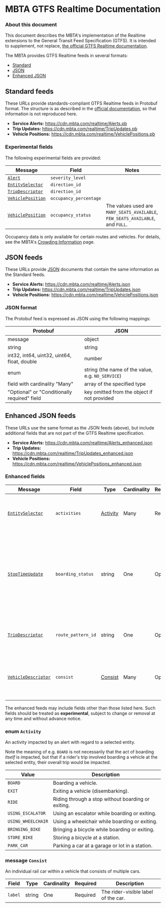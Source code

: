 # MBTA GTFS Realtime Documentation

### About this document

This document describes the MBTA's implementation of the Realtime extensions
to the General Transit Feed Specification (GTFS). It is intended to supplement,
not replace, [the official GTFS Realtime documentation][rt-docs].

The MBTA provides GTFS Realtime feeds in several formats:

* [Standard](#standard-feeds)
* [JSON](#json-feeds)
* [Enhanced JSON](#enhanced-json-feeds)


## Standard feeds

These URLs provide standards-compliant GTFS Realtime feeds in Protobuf format.
The structure is as described in the [official documentation][rt-docs], so that
information is not reproduced here.

* **Service Alerts:** https://cdn.mbta.com/realtime/Alerts.pb
* **Trip Updates:** https://cdn.mbta.com/realtime/TripUpdates.pb
* **Vehicle Positions:** https://cdn.mbta.com/realtime/VehiclePositions.pb

### Experimental fields

The following experimental fields are provided:

Message | Field | Notes
------- | ----- | -----
[`Alert`][ma] | `severity_level` |
[`EntitySelector`][mes] | `direction_id` |
[`TripDescriptor`][mtd] | `direction_id` |
[`VehiclePosition`][mvp] | `occupancy_percentage` |
[`VehiclePosition`][mvp] | `occupancy_status` | The values used are `MANY_SEATS_AVAILABLE`, `FEW_SEATS_AVAILABLE`, and `FULL`.

Occupancy data is only available for certain routes and vehicles. For details,
see the MBTA's [Crowding Information][crowding] page.


## JSON feeds

These URLs provide [JSON](https://www.json.org/) documents that contain the same
information as the Standard feeds.

* **Service Alerts:** https://cdn.mbta.com/realtime/Alerts.json
* **Trip Updates:** https://cdn.mbta.com/realtime/TripUpdates.json
* **Vehicle Positions:** https://cdn.mbta.com/realtime/VehiclePositions.json

### JSON format

The Protobuf feed is expressed as JSON using the following mappings:

Protobuf | JSON
-------- | ----
message | object
string | string
int32, int64, uint32, uint64, float, double | number
enum | string (the name of the value, e.g. `NO_SERVICE`)
field with cardinality "Many" | array of the specified type
"Optional" or "Conditionally required" field | key omitted from the object if not provided


## Enhanced JSON feeds

These URLs use the same format as the JSON feeds (above), but include additional
fields that are not part of the GTFS Realtime specification.

* **Service Alerts:** https://cdn.mbta.com/realtime/Alerts_enhanced.json
* **Trip Updates:** https://cdn.mbta.com/realtime/TripUpdates_enhanced.json
* **Vehicle Positions:** https://cdn.mbta.com/realtime/VehiclePositions_enhanced.json

### Enhanced fields

Message | Field | Type | Cardinality | Required | Description
------- | ----- | ---- | ----------- | -------- | -----------
[`EntitySelector`][mes] | `activities` | [Activity](#enum-activity) | Many | Required | Describes the activities impacted by an alert with regard to the selected entity.
[`StopTimeUpdate`][mstu] | `boarding_status` | string | One | Optional | Describes the boarding status of the stop time as a short English-language string, for example _"On time"_, _"Now boarding"_, or _"Departed"_. Only provided for Commuter Rail trips.
[`TripDescriptor`][mtd] | `route_pattern_id` | string | One | Optional | Indicates the route pattern the described trip belongs to (from [route_patterns.txt](gtfs.md#route_patternstxt) in GTFS).
[`VehicleDescriptor`][mvd] | `consist` | [Consist](#message-consist) | Many | Optional | Information about the individual rail cars that make up the vehicle. Only provided for subway and light rail vehicles.

The enhanced feeds may include fields other than those listed here. Such fields
should be treated as **experimental**, subject to change or removal at any time
and without advance notice.

### enum `Activity`

An activity impacted by an alert with regard to a selected entity.

Note the meaning of e.g. `BOARD` is not necessarily that the act of boarding
_itself_ is impacted, but that if a rider's trip involved boarding a vehicle at
the selected entity, their overall trip would be impacted.

Value | Description
----- | -----------
`BOARD` | Boarding a vehicle.
`EXIT` | Exiting a vehicle (disembarking).
`RIDE` | Riding through a stop without boarding or exiting.
`USING_ESCALATOR` | Using an escalator while boarding or exiting.
`USING_WHEELCHAIR` | Using a wheelchair while boarding or exiting.
`BRINGING_BIKE` | Bringing a bicycle while boarding or exiting.
`STORE_BIKE` | Storing a bicycle at a station.
`PARK_CAR` | Parking a car at a garage or lot in a station.

### message `Consist`

An individual rail car within a vehicle that consists of multiple cars.

Field | Type | Cardinality | Required | Description
----- | ---- | ----------- | -------- | -----------
`label` | string | One | Required | The rider-visible label of the car.


[rt-docs]: https://github.com/google/transit/tree/master/gtfs
[crowding]: https://www.mbta.com/projects/crowding-information-riders
[ma]: https://github.com/google/transit/blob/master/gtfs-realtime/spec/en/reference.md#message-alert
[mes]: https://github.com/google/transit/blob/master/gtfs-realtime/spec/en/reference.md#message-entityselector
[mstu]: https://github.com/google/transit/blob/master/gtfs-realtime/spec/en/reference.md#message-stoptimeupdate
[mtd]: https://github.com/google/transit/blob/master/gtfs-realtime/spec/en/reference.md#message-tripdescriptor
[mvd]: https://github.com/google/transit/blob/master/gtfs-realtime/spec/en/reference.md#message-vehicledescriptor
[mvp]: https://github.com/google/transit/blob/master/gtfs-realtime/spec/en/reference.md#message-vehicleposition
